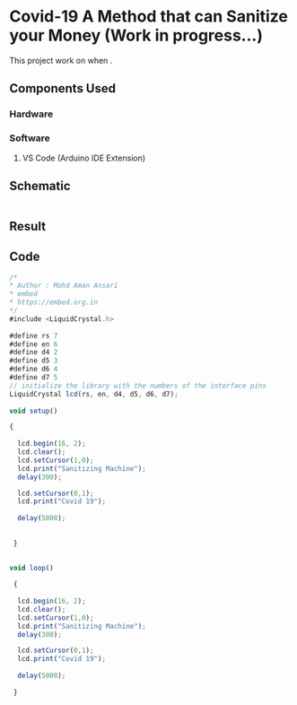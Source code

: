 # Covid-19 A Method that can Sanitize your Money (Work in progress...)

This project work on when .

## Components Used

### Hardware

### Software

1. VS Code (Arduino IDE Extension)

## Schematic

<img src=""></img>

## Result

## Code

```javascript
/*
* Author : Mohd Aman Ansari
* embed
* https://embed.org.in
*/
#include <LiquidCrystal.h>
 
#define rs 7 
#define en 6 
#define d4 2
#define d5 3  
#define d6 4 
#define d7 5 
// initialize the library with the numbers of the interface pins
LiquidCrystal lcd(rs, en, d4, d5, d6, d7);
 
void setup() 

{
   
  lcd.begin(16, 2);
  lcd.clear(); 
  lcd.setCursor(1,0); 
  lcd.print("Sanitizing Machine");
  delay(300); 

  lcd.setCursor(0,1);
  lcd.print("Covid 19"); 
 
  delay(5000); 
   
 
 }

 
void loop() 
 
 {
    
  lcd.begin(16, 2);
  lcd.clear(); 
  lcd.setCursor(1,0); 
  lcd.print("Sanitizing Machine");
  delay(300); 

  lcd.setCursor(0,1);
  lcd.print("Covid 19"); 
 
  delay(5000); 
 
 }

```
